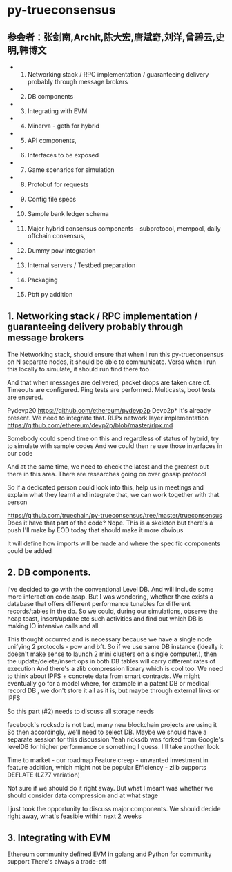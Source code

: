 # py-trueconsensus
## 参会者：张剑南,Archit,陈大宏,唐斌奇,刘洋,曾碧云,史明,韩博文 
* 1. Networking stack / RPC implementation / guaranteeing delivery probably through message brokers
* 2. DB components
* 3. Integrating with EVM
* 4. Minerva - geth for hybrid
* 5. API components, 
* 6. Interfaces to be exposed 
* 7. Game scenarios for simulation
* 8. Protobuf for requests 
* 9. Config file specs
* 10. Sample bank ledger schema 
* 11. Major hybrid consensus components - subprotocol, mempool, daily offchain consensus, 
* 12. Dummy pow integration
* 13. Internal servers / Testbed preparation
* 14. Packaging 
* 15. Pbft py addition


## 1. Networking stack / RPC implementation / guaranteeing delivery probably through message brokers

The Networking stack, should ensure that when I run this py-trueconsensus on N separate nodes, it should be able to communicate. Versa when I run this locally to simulate, it should run find there too

And that when messages are delivered, packet drops are taken care of. Timeouts are configured. Ping tests are performed. Multicasts, boot tests are ensured.

Pydevp20 https://github.com/ethereum/pydevp2p
Devp2p*
It's already present. We need to integrate that. 
RLPx network layer implementation https://github.com/ethereum/devp2p/blob/master/rlpx.md

Somebody could spend time on this and regardless of status of hybrid, try to simulate with sample codes 
And we could then re use those interfaces in our code

And at the same time, we need to check the latest and the greatest out there in this area. There are researches going on over gossip protocol

So if a dedicated person could look into this, help us in meetings and explain what they learnt and integrate that, we can work together with that person

https://github.com/truechain/py-trueconsensus/tree/master/trueconsensus Does it have that part of the code?
Nope. This is a skeleton but there's a push I'll make by EOD today that should make it more obvious

It will define how imports will be made and where the specific components could be added

## 2. DB components. 
I've decided to go with the conventional Level DB. And will include some more interaction code asap. But I was wondering, whether there exists a database that offers different performance tunables for different records/tables in the db. So we could, during our simulations, observe the heap toast, insert/update etc such activities and find out which DB is making IO intensive calls and all. 

This thought occurred and is necessary because we have a single node unifying 2 protocols - pow and bft. So if we use same DB instance (ideally it doesn't make sense to launch 2 mini clusters on a single computer.), then the update/delete/insert ops in both DB tables will carry different rates of execution
And there's a zlib compression library which is cool too. We need to think about IPFS + concrete data from smart contracts. We might eventually go for a model where, for example in a patent DB or medical record DB , we don't store it all as it is, but maybe through external links or IPFS

So this part (#2) needs to discuss all storage needs

facebook`s rocksdb is not bad, many new blockchain projects are using it
So then accordingly, we'll need to select DB. Maybe we should have a separate session for this discussion
Yeah ricksdb was forked from Google's levelDB for higher performance or something I guess. I'll take another look

Time to market - our roadmap
Feature creep - unwanted investment in feature addition, which might not be popular
Efficiency - zlib supports DEFLATE (LZ77 variation)

Not sure if we should do it right away. But what I meant was whether we should consider data compression and at what stage

I just took the opportunity to discuss major components. We should decide right away, what's feasible within next 2 weeks

## 3. Integrating with EVM
Ethereum community defined EVM in golang and Python for community support
There's always a trade-off